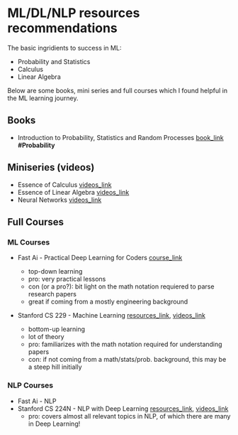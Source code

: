 # ML/DL/NLP resources recommendations

The basic ingridients to success in ML:

- Probability and Statistics 
- Calculus 
- Linear Algebra

Below are some books, mini series and full courses which I found helpful in the ML learning journey. 


## Books

- Introduction to Probability, Statistics and Random Processes [book_link](https://www.probabilitycourse.com/) **#Probability**

## Miniseries (videos)

- Essence of Calculus [videos_link](https://www.youtube.com/playlist?list=PLZHQObOWTQDMsr9K-rj53DwVRMYO3t5Yr)
- Essence of Linear Algebra [videos_link](https://www.youtube.com/playlist?list=PLZHQObOWTQDPD3MizzM2xVFitgF8hE_ab)
- Neural Networks [videos_link](https://www.youtube.com/playlist?list=PLZHQObOWTQDNU6R1_67000Dx_ZCJB-3pi)


## Full Courses

### ML Courses

- Fast Ai - Practical Deep Learning for Coders [course_link](http://fast.ai/)
  - top-down learning
  - pro: very practical lessons
  - con (or a pro?): bit light on the math notation requiered to parse research papers
  - great if coming from a mostly engineering background

- Stanford CS 229 - Machine Learning [resources_link](http://cs229.stanford.edu/), [videos_link](https://www.youtube.com/watch?v=jGwO_UgTS7I&list=PLoROMvodv4rMiGQp3WXShtMGgzqpfVfbU)
  - bottom-up learning
  - lot of theory
  - pro: familiarizes with the math notation required for understanding papers
  - con: if not coming from a math/stats/prob. background, this may be a steep hill initially

### NLP Courses

- Fast Ai - NLP
- Stanford CS 224N - NLP with Deep Learning [resources_link](http://web.stanford.edu/class/cs224n/), [videos_link](https://www.youtube.com/watch?v=8rXD5-xhemo&list=PLoROMvodv4rOhcuXMZkNm7j3fVwBBY42z)
  - pro: covers almost all relevant topics in NLP, of which there are many in Deep Learning!

